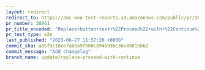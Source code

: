 ```yaml
---
layout: redirect
redirect_to: https://a8c-woo-test-reports.s3.amazonaws.com/public/pr/38961/e2e/index.html
pr_number: 38961
pr_title_encoded: "Replace+button+text+%22Proceed%22+with+%22Continue%22+to+be+more+consistent"
pr_test_type: e2e
last_published: "2023-06-27 11:57:20 +0000"
commit_sha: a8bf9c18ee7ab8a9f900c8946936c36c49815b62
commit_message: "Add changelog"
branch_name: update/replace-proceed-with-continue
---
```

